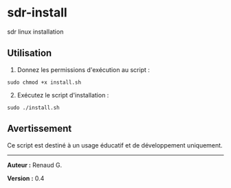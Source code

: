 # sdr-install
sdr linux installation

## Utilisation

1. Donnez les permissions d'exécution au script :

`sudo chmod +x install.sh`

2. Exécutez le script d'installation :

`sudo ./install.sh`

## Avertissement

Ce script est destiné à un usage éducatif et de développement uniquement.

---

**Auteur :** Renaud G.

**Version :** 0.4
